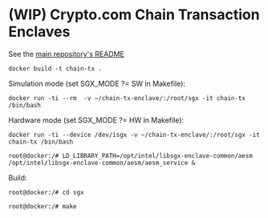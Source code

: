 # (WIP) Crypto.com Chain Transaction Enclaves
See the [main repository's README](https://github.com/crypto-com/chain)

```
docker build -t chain-tx .
```

Simulation mode (set SGX_MODE ?= SW in Makefile):
```
docker run -ti --rm  -v ~/chain-tx-enclave/:/root/sgx -it chain-tx /bin/bash
```

Hardware mode (set SGX_MODE ?= HW in Makefile):
```
docker run -ti --device /dev/isgx -v ~/chain-tx-enclave/:/root/sgx -it chain-tx /bin/bash

root@docker:/# LD_LIBRARY_PATH=/opt/intel/libsgx-enclave-common/aesm /opt/intel/libsgx-enclave-common/aesm/aesm_service &
```

Build:
```
root@docker:/# cd sgx

root@docker:/# make
```
